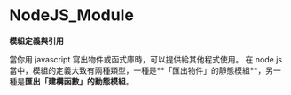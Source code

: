 # NodeJS_Module

**模組定義與引用**

當你用 javascript 寫出物件或函式庫時，可以提供給其他程式使用。
在 node.js 當中，模組的定義大致有兩種類型，一種是**「匯出物件」的靜態模組**，另一種是**匯出「建構函數」的動態模組**。
